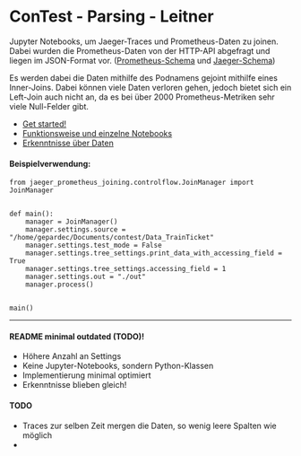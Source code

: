 # ConTest - Parsing - Leitner

Jupyter Notebooks, um Jaeger-Traces und Prometheus-Daten zu joinen. Dabei wurden die Prometheus-Daten von der HTTP-API
abgefragt und liegen im JSON-Format
vor. ([Prometheus-Schema](https://prometheus.io/docs/prometheus/latest/querying/api/)
und [Jaeger-Schema](https://www.jaegertracing.io/docs/1.48/apis/))

Es werden dabei die Daten mithilfe des Podnamens gejoint mithilfe eines Inner-Joins. Dabei können viele Daten verloren
gehen,
jedoch bietet sich ein Left-Join auch nicht an, da es bei über 2000 Prometheus-Metriken sehr viele Null-Felder gibt.

* [Get started!](meta/wiki/get-started.md)
* [Funktionsweise und einzelne Notebooks](meta/wiki/documentation.md)
* [Erkenntnisse über Daten](meta/wiki/insights-experience.md)

#### Beispielverwendung:
```
from jaeger_prometheus_joining.controlflow.JoinManager import JoinManager


def main():
    manager = JoinManager()
    manager.settings.source = "/home/gepardec/Documents/contest/Data_TrainTicket"
    manager.settings.test_mode = False
    manager.settings.tree_settings.print_data_with_accessing_field = True
    manager.settings.tree_settings.accessing_field = 1
    manager.settings.out = "./out"
    manager.process()


main()
```

---

#### README minimal outdated (TODO)! 
* Höhere Anzahl an Settings
* Keine Jupyter-Notebooks, sondern Python-Klassen
* Implementierung minimal optimiert
* Erkenntnisse blieben gleich!

#### TODO

* Traces zur selben Zeit mergen die Daten, so wenig leere Spalten wie möglich
* 





